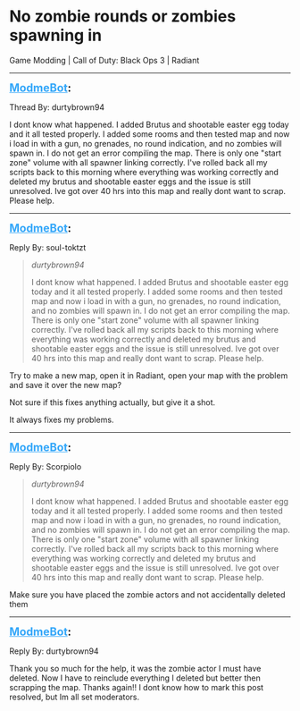 # No zombie rounds or zombies spawning in
Game Modding | Call of Duty: Black Ops 3 | Radiant

---
<strong style="font-size: 1.4em;"><span style="text-decoration: underline;text-decoration-color: #34a7f9;"><span style="color:#34a7f9;">ModmeBot</span></span>:</strong>

<p>Thread By: durtybrown94<br /><p style="text-align:left;">I dont know what happened. I added Brutus and shootable easter egg today and it all tested properly. I added some rooms and then tested map and now i load in with a gun, no grenades, no round indication, and no zombies will spawn in. I do not get an error compiling the map. There is only one &quot;start zone&quot; volume with all spawner linking correctly. I&#39;ve rolled back all my scripts back to this morning where everything was working correctly and deleted my brutus and shootable easter eggs and the issue is still unresolved. Ive got over 40 hrs into this map and really dont want to scrap. Please help.</p></p>

---
<strong style="font-size: 1.4em;"><span style="text-decoration: underline;text-decoration-color: #34a7f9;"><span style="color:#34a7f9;">ModmeBot</span></span>:</strong>

<p>Reply By: soul-toktzt<br /><blockquote><em>durtybrown94</em><p style="text-align:left;">I dont know what happened. I added Brutus and shootable easter egg today and it all tested properly. I added some rooms and then tested map and now i load in with a gun, no grenades, no round indication, and no zombies will spawn in. I do not get an error compiling the map. There is only one &quot;start zone&quot; volume with all spawner linking correctly. I&#39;ve rolled back all my scripts back to this morning where everything was working correctly and deleted my brutus and shootable easter eggs and the issue is still unresolved. Ive got over 40 hrs into this map and really dont want to scrap. Please help.</p></blockquote><p style="text-align:left;">Try to make a new map, open it in Radiant, open your map with the problem and save it over the new map?</p><p style="text-align:left;"></p><p style="text-align:left;">Not sure if this fixes anything actually, but give it a shot.</p><p style="text-align:left;">It always fixes my problems.</p></p>

---
<strong style="font-size: 1.4em;"><span style="text-decoration: underline;text-decoration-color: #34a7f9;"><span style="color:#34a7f9;">ModmeBot</span></span>:</strong>

<p>Reply By: Scorpiolo<br /><blockquote><em>durtybrown94</em><p style="text-align:left;">I dont know what happened. I added Brutus and shootable easter egg today and it all tested properly. I added some rooms and then tested map and now i load in with a gun, no grenades, no round indication, and no zombies will spawn in. I do not get an error compiling the map. There is only one &quot;start zone&quot; volume with all spawner linking correctly. I&#39;ve rolled back all my scripts back to this morning where everything was working correctly and deleted my brutus and shootable easter eggs and the issue is still unresolved. Ive got over 40 hrs into this map and really dont want to scrap. Please help.</p></blockquote><p style="text-align:left;">Make sure you have placed the zombie actors and not accidentally deleted them</p></p>

---
<strong style="font-size: 1.4em;"><span style="text-decoration: underline;text-decoration-color: #34a7f9;"><span style="color:#34a7f9;">ModmeBot</span></span>:</strong>

<p>Reply By: durtybrown94<br /><p style="text-align:left;">Thank you so much for the help, it was the zombie actor I must have deleted. Now I have to reinclude everything I deleted but better then scrapping the map. Thanks again!! I dont know how to mark this post resolved, but Im all set moderators.</p></p>
